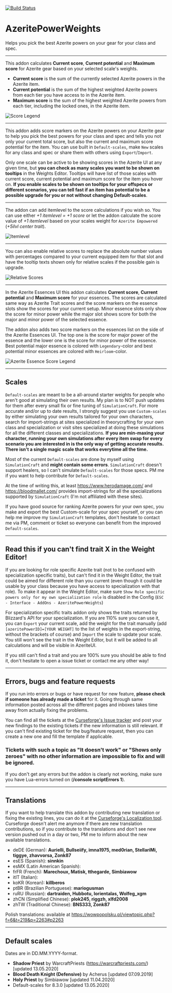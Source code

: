 [![Build Status](https://travis-ci.com/ahakola/AzeritePowerWeights.svg?branch=master)](https://travis-ci.com/ahakola/AzeritePowerWeights)

# AzeritePowerWeights

Helps you pick the best Azerite powers on your gear for your class and spec.

---

This addon calculates **Current score**, **Current potential** and **Maximum score** for Azerite gear based on your selected scale's weights.

- **Current score** is the sum of the currently selected Azerite powers in the Azerite item.
- **Current potential** is the sum of the highest weighted Azerite powers from each tier you have access to in the Azerite item.
- **Maximum score** is the sum of the highest weighted Azerite powers from each tier, including the locked ones, in the Azerite item.

![Score Legend](https://i.imgur.com/DGu2MtV.png "Score Legend")

---

This addon adds score markers on the Azerite powers on your Azerite gear to help you pick the best powers for your class and spec and tells you not only your current total score, but also the current and maximum score potential for the item. You can use built in `Default-scales`, make `New` scales for any class and spec or share them with others using `Export`/`Import`.

Only one scale can be active to be showing scores in the Azerite UI at any given time, but **you can check as many scales you want to be shown on tooltips** in the Weights Editor. Tooltips will have list of those scales with current score, current potential and maximum score for the item you hover on. **If you enable scales to be shown on tooltips for your offspecs or different scenarios, you can tell fast if an item has potential to be a possible upgrade for you or not without changing Default-scales**.

---

The addon can add itemlevel to the score calculations if you wish so. You can use either *+1 itemlevel = +1 score* or let the addon calculate the score value of *+1 itemlevel* based on your scales weight for `Azerite Empowered` (*+5ilvl center trait*).

![Itemlevel](https://i.imgur.com/KqL93Ns.png "Itemlevel")

---

You can also enable relative scores to replace the absolute number values with percentages compared to your current equipped item for that slot and have the tooltip texts shown only for relative scales if the possible gain is upgrade.

![Relative Scores](https://i.imgur.com/sDyn6J3.png "Relative Scores")

---

In the Azerite Essences UI this addon calculates **Current score**, **Current potential** and **Maximum score** for your essences. The scores are calculated same way as Azerite Trait scores and the score markers on the essence slots show the scores for your current setup. Minor essence slots only show the score for minor power while the major slot shows score for both the major and minor power of the selected essence.

The addon also adds two score markers on the essences list on the side of the Azerite Essences UI. The top one is the score for major power of the essence and the lower one is the score for minor power of the essence. Best potential major essence is colored with `Legendary`-color and best potential minor essences are colored with `Heirloom`-color.

![Azerite Essence Score Legend](https://i.imgur.com/HpqotpB.png "Azerite Essence Score Legend")

---

## Scales

`Default-scales` are meant to be a all-around starter weights for people who aren't good at simulating their own results. My plan is to NOT push updates for them after every small fix or fine tuning of `SimulationCraft`. For more accurate and/or up to date results, I strongly suggest you use `Custom-scales` by either simulating your own results tailored for your own characters, search for import-strings at sites specialized in theorycrafting for your own class and specialization or visit sites specialized at doing these simulations for all the different classes and specializations. **If you are min-maxing your character, running your own simulations after every item swap for every scenario you are interested in is the only way of getting accurate results. There isn't a single magic scale that works everytime all the time.**

Most of the current `Default-scales` are done by myself using `SimulationCraft` and **might contain some errors**. `SimulationCraft` doesn't support healers, so I can't simulate `Default-scales` for those specs. PM me if you want to help contribute for `Default-scales`.

At the time of writing this, at least https://www.herodamage.com/ and https://bloodmallet.com/ provides import-strings for all the specializations supported by `SimulationCraft` (I'm not affiliated with these sites).

If you have good source for ranking Azerite powers for your own spec, you make and export the best Custom-scale for your spec yourself, or you can help me improve my `SimulationCraft` templates, don't hesitate to contact me via PM, comment or ticket so everyone can benefit from the improved `Default-scales`.

---

## Read this if you can't find trait X in the Weight Editor!

If you are looking for role specific Azerite trait (not to be confused with specialization specific traits), but can't find it in the Weight Editor, the trait could be aimed for different role than you current (even though it could be usable by your class because you have access to specialization with that role). To make it appear in the Weight Editor, make sure `Show Role specific powers only for my own specialization role` is disabled in the Config (`ESC - Interface - AddOns - AzeritePowerWeights`)

For specialization specific traits addon only shows the traits returned by Blizzard's API for your specialization. If you are 110% sure you can use it, you can `Export` your current scale, add the weight for the trait manually (add `[azeritePowerID]=[YOUR WEIGHT]` to the list of weights in the export-string, without the brackets of course) and `Import` the scale to update your scale. You still won't see the trait in the Weight Editor, but it will be added to all calculations and will be visible in AzeriteUI.

If you still can't find a trait and you are 100% sure you should be able to find it, don't hesitate to open a issue ticket or contact me any other way!

---

## Errors, bugs and feature requests

If you run into errors or bugs or have request for new feature, **please check if someone has already made a ticket** for it. Going through same information posted across all the different pages and inboxes takes time away from actually fixing the problems.

You can find all the tickets at the [Curseforge's Issue tracker](https://www.curseforge.com/wow/addons/azeritepowerweights/issues) and post your new findings to the existing tickets if the new information is still relevant. If you can't find existing ticket for the bug/feature request, then you can create a new one and fill the template if applicable.

### Tickets with such a topic as "It doesn't work" or "Shows only zeroes" with no other information are impossible to fix and will be ignored.

If you don't get any errors but the addon is clearly not working, make sure you have Lua-errors turned on (**/console scriptErrors 1**).

---

## Translations

If you want to help translate this addon by contributing new translation or fixing the existing lines, you can do it at the [Curseforge's Localization tool](https://www.curseforge.com/wow/addons/azeritepowerweights/localization). Curseforge doesn't alert me anymore if there are new translation contributions, so if you contribute to the translations and don't see new version pushed out in a day or two, PM me to inform about the new available translations.

- deDE (German): **Aurielli, Bullseiify, imna1975, med0rian, StellariMi, tiggye, zhavvorsa, Zonk87**
- esES (Spanish): **sinnkin**
- esMX (Latin American Spanish):
- frFR (French): **Marechoux, Matisk, tthegarde, Simbiawow**
- itIT (Italian):
- koKR (Korean): **killberos**
- ptBR (Brazilian Portuguese): **mariogusman**
- ruRU (Russian): **dartraiden, Hubbotu, lorientalas, Wolfeg_xgm**
- zhCN (Simplified Chinese): **plok245, riggzh, xlfd2008**
- zhTW (Traditional Chinese): **BNS333, Zonk87**

Polish translations: available at https://wowpopolsku.pl/viewtopic.php?f=6&t=219&p=2263#p2263

---

## Default scales

Dates are in DD.MM.YYYY-format.

- **Shadow Priest** by WarcraftPriests (https://warcraftpriests.com/) [updated 13.05.2020]
- **Blood Death Knight (Defensive)** by Acherus [updated 07.09.2019]
- **Holy Priest** by Simbiawow [updated 11.04.2020]
- Default-scales for 8.3.0 [updated 13.05.2020]
